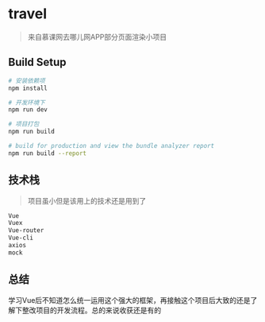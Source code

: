 # travel

> 来自慕课网去哪儿网APP部分页面渲染小项目 

## Build Setup

``` bash
# 安装依赖项
npm install

# 开发环境下
npm run dev

# 项目打包
npm run build

# build for production and view the bundle analyzer report
npm run build --report
```

## 技术栈

> 项目虽小但是该用上的技术还是用到了

```bash
Vue
Vuex
Vue-router
Vue-cli
axios
mock
```

## 总结

学习Vue后不知道怎么统一运用这个强大的框架，再接触这个项目后大致的还是了解下整改项目的开发流程。总的来说收获还是有的